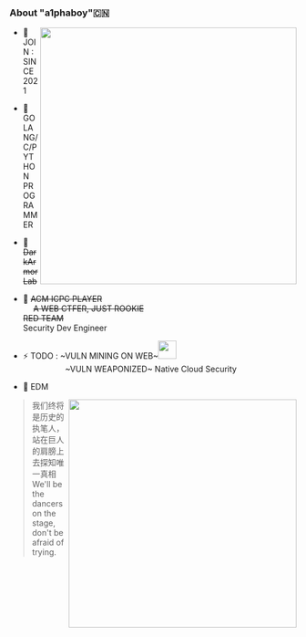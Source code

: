 ###     About "a1phaboy"🇨🇳
<img align="right" src="https://github-readme-stats.vercel.app/api?username=a1phaboy&show_icons=true&icon_color=FF0000&text_color=000000&bg_color=ffffff&hide_title=false" width="450"/>

- 🌱 JOIN : SINCE 2021
- 🧠 GOLANG/C/PYTHON PROGRAMMER
- 💼 ~~DarkArmor Lab~~  
- 🌊 ~~ACM ICPC PLAYER~~  
     ~~A WEB CTFER, JUST ROOKIE~~  
      ~~RED TEAM~~  
     Security Dev Engineer
- ⚡️ TODO : ~VULN MINING ON WEB~<img src="https://media.giphy.com/media/WUlplcMpOCEmTGBtBW/giphy.gif" width="32"><br>
       ~VULN WEAPONIZED~
       Native Cloud Security
       
- 🎵 EDM  

<img align="right" src="https://github-readme-stats.vercel.app/api/top-langs/?username=a1phaboy&layout=compact" width="400"/>  

> 我们终将是历史的执笔人，站在巨人的肩膀上去探知唯一真相 <br>
> We'll be the dancers on the stage, don't be afraid of trying.  
  

